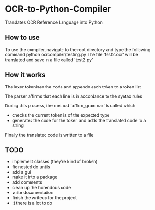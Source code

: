# OCR-to-Python-Compiler
Translates OCR Reference Language into Python


## How to use
To use the compiler, navigate to the root directory and type the following command
  python ocrcompiler/testing.py
The file 'test2.ocr' will be translated and save in a file called 'test2.py'


## How it works
The lexer tokenises the code and appends each token to a token list

The parser affirms that each line is in accordance to the syntax rules

During this process, the method 'affirm_grammar' is called which
- checks the current token is of the expected type
- generates the code for the token and adds the translated code to a string

Finally the translated code is written to a file


## TODO
  - implement classes (they're kind of broken)
  - fix nested do untils
  - add a gui
  - make it into a package
  - add comments
  - clean up the horendous code
  - write documentation
  - finish the writeup for the project
  - :( there is a lot to do 
